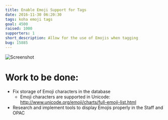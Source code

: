```yaml
---
title: Enable Emoji Support for Tags
date: 2016-11-30 06:20:30
tags: koha emoji tags
goal: 4500
raised: 1000
supporters: 1
short_description: Allow for the use of Emojis when tagging
bug: 15885
---
```


![Screenshot](image.jpg)

# Work to be done:
* Fix storage of Emoji characters in the database
  * Emoji characters are supported in Unicode: http://www.unicode.org/emoji/charts/full-emoji-list.html
* Research and implement tools to display Emojis properly in the Staff and OPAC
